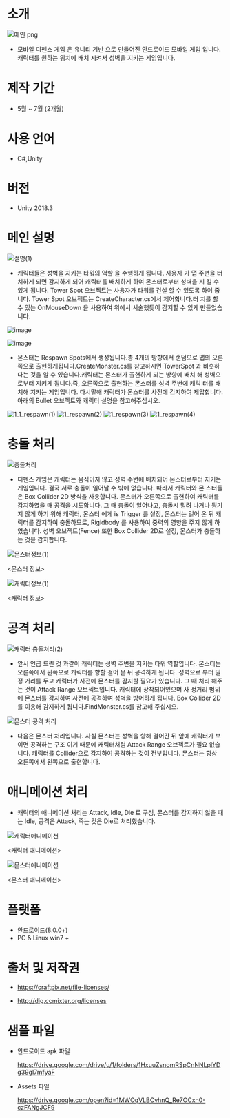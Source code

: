 # 소개 

![메인 png](https://user-images.githubusercontent.com/11676387/62414359-2de57a80-b655-11e9-9d26-fb7214cde3bf.jpg)


- 모바일 디펜스 게임 은 유니티 기반 으로 만들어진 안드로이드 모바일 게임 입니다.캐릭터를 원하는 위치에 배치 시켜서 성벽을 지키는 게임입니다.


# 제작 기간

- 5월 ~ 7월 (2개월)

# 사용 언어

- C#,Unity 

# 버전

- Unity 2018.3

# 메인 설명


![설명(1)](https://user-images.githubusercontent.com/11676387/62472727-4f23a380-b7da-11e9-91aa-c372de7ac33e.png)

- 캐릭터들은 성벽을 지키는 타워의 역할 을 수행하게 됩니다. 사용자 가 맵 주변을 터치하게 되면 감지하게 되어 캐릭터를 배치하게 하여 몬스터로부터 성벽을 지
  킬 수 있게 됩니다. Tower Spot 오브젝트는 사용자가 타워를 건설 할 수 있도록 하여 줍니다. Tower Spot 오브젝트는 CreateCharacter.cs에서 제어합니다.터 
  치를 할 수 있는 OnMouseDown 을 사용하여 위에서 서술했듯이 감지할 수 있게 만들었습니다.

![image](https://user-images.githubusercontent.com/11676387/62420842-f833a680-b6d3-11e9-9c8f-24c1fe7736c1.png)

   
![image](https://user-images.githubusercontent.com/11676387/62420875-84de6480-b6d4-11e9-9a3f-b7d86a89c958.png)
    
- 몬스터는 Respawn Spots에서 생성됩니다.총 4개의 방향에서 랜덤으로 맵의 오른쪽으로 출현하게됩니다.CreateMonster.cs를 참고하시면 TowerSpot 과 비슷하
  다는 것을 알 수 있습니다.캐릭터는 몬스터가 출현하게 되는 방향에 배치 해 성벽으로부터 지키게 됩니다.즉, 오른쪽으로 출현하는 몬스터를 성벽 주변에 캐릭
  터를 배치해 지키는 게임입니다. 다시말해 캐릭터가 몬스터를 사전에 감지하여 제압합니다. 아래의 Bullet 오브젝트와 캐릭터 설명을 참고해주십시오.

   
![1_1_respawn(1)](https://user-images.githubusercontent.com/11676387/62481145-93b83a80-b7ec-11e9-9272-aa003bf052f4.png)
![1_respawn(2)](https://user-images.githubusercontent.com/11676387/62480969-2ad0c280-b7ec-11e9-8956-0b0c297b015b.png)
![1_respawn(3)](https://user-images.githubusercontent.com/11676387/62480970-2b695900-b7ec-11e9-9665-4954f4539e82.png)
![1_respawn(4)](https://user-images.githubusercontent.com/11676387/62480971-2b695900-b7ec-11e9-8503-cff12b1dd2b6.png)


# 충돌 처리   


![충돌처리](https://user-images.githubusercontent.com/11676387/62475842-df64e700-b7e0-11e9-8548-c0a54ac2425c.png)



- 디펜스 게임은 캐릭터는 움직이지 않고 성벽 주변에 배치되어 몬스터로부터 지키는 게임입니다. 결국 서로 충돌이 일어날 수 밖에 없습니다. 따라서 캐릭터와 몬
  스터들은 Box Collider 2D 방식을 사용합니다. 몬스터가 오른쪽으로 출현하여 캐릭터를 감지하였을 때 공격을 시도합니다. 그 때 충돌이 일어나고, 충돌시 밀려
  나거나 튕기지 않게 하기 위해 캐릭터, 몬스터 에게 is Trigger 를 설정, 몬스터는 걸어 온 뒤 캐릭터를 감지하여 충돌하므로, Rigidbody 를 사용하여 중력의 
  영향을 주지 않게 하였습니다. 성벽 오브젝트(Fence) 또한 Box Collider 2D로 설정, 몬스터가 충돌하는 것을 감지합니다.


![몬스터정보(1)](https://user-images.githubusercontent.com/11676387/62474944-f60a3e80-b7de-11e9-96f3-43dfaff04485.png)

<몬스터 정보>

![캐릭터정보(1)](https://user-images.githubusercontent.com/11676387/62475136-6913b500-b7df-11e9-8903-cefbe2321612.png)

<캐릭터 정보>


# 공격 처리

![캐릭터 충돌처리(2)](https://user-images.githubusercontent.com/11676387/62476630-5cdd2700-b7e2-11e9-8d09-8402ac6004a6.png)

- 앞서 언급 드린 것 과같이 캐릭터는 성벽 주변을 지키는 타워 역할입니다. 몬스터는 오른쪽에서 왼쪽으로 캐릭터를 향할 걸어 온 뒤 공격하게 됩니다. 성벽으로 
  부터 일정 거리를 두고 캐릭터가 사전에 몬스터를 감지할 필요가 있습니다. 그 때 처리 해주는 것이 Attack Range 오브젝트입니다. 캐릭터에 장착되어있으며 사
  정거리 범위에 몬스터를 감지하여 사전에 공격하여 성벽을 방어하게 됩니다. Box Collider 2D를 이용해 감지하게 됩니다.FindMonster.cs를 참고해 주십시오.


![몬스터 공격 처리](https://user-images.githubusercontent.com/11676387/62477002-0b816780-b7e3-11e9-981f-1e0d71358d29.png)


- 다음은 몬스터 처리입니다. 사실 몬스터는 성벽을 향해 걸어간 뒤 앞에 캐릭터가 보이면 공격하는 구조 이기 때문에 캐릭터처럼 Attack Range 오브젝트가 필요 
  없습니다. 캐릭터를 Collider으로 감지하여 공격하는 것이 전부입니다. 몬스터는 항상 오른쪽에서 왼쪽으로 출현합니다.



# 애니메이션 처리


- 캐릭터의 애니메이션 처리는 Attack, Idle, Die 로 구성, 몬스터를 감지하지 않을 때는 Idle, 공격은 Attack, 죽는 것은 Die로 처리했습니다.


![캐릭터애니메이션](https://user-images.githubusercontent.com/11676387/62477728-84cd8a00-b7e4-11e9-8b29-6052da4521ef.png)

<캐릭터 애니메이션>


![몬스터애니메이션](https://user-images.githubusercontent.com/11676387/62477815-bd6d6380-b7e4-11e9-9378-fb58b1ac9e7c.png)

<몬스터 애니메이션>


# 플랫폼
  
  - 안드로이드(8.0.0+)
  - PC & Linux win7 + 
 
 
# 출처 및 저작권

  - https://craftpix.net/file-licenses/
  
  - http://dig.ccmixter.org/licenses
  
  
# 샘플 파일 

- 안드로이드 apk 파일 

  https://drive.google.com/drive/u/1/folders/1HxuuZsnomRSpCnNNLplYDg39gI7mfyaF

- Assets 파일

  https://drive.google.com/open?id=1MWOqVLBCvhnQ_Re7OCxn0-czFANgJCF9




  
  


 
 
 
 


